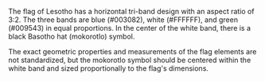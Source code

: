 The flag of Lesotho has a horizontal tri-band design with an aspect ratio of 3:2. The three bands are blue (#003082), white (#FFFFFF), and green (#009543) in equal proportions. In the center of the white band, there is a black Basotho hat (mokorotlo) symbol.

The exact geometric properties and measurements of the flag elements are not standardized, but the mokorotlo symbol should be centered within the white band and sized proportionally to the flag's dimensions.